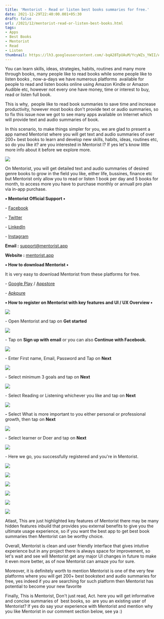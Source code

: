 ```yaml
---
title: 'Mentorist - Read or listen best books summaries for free.'
date: 2021-12-29T22:40:00.001+05:30
draft: false
url: /2021/12/mentorist-read-or-listen-best-books.html
tags: 
- Apps
- Best Books
- Mentorist
- Read
- Listen
thumbnail: https://lh3.googleusercontent.com/-bqA28TpUAuM/YcyWZs_YWII/AAAAAAAAIKs/7pR8Xmq5jWcSB8YiNZHJhnhZxb8NUU29QCNcBGAsYHQ/s1600/1640797794373957-0.png
---
```


  

  

  

  

You can learn skills, ideas, strategies, habits, routines and many more through books, many people like to read books while some people like to listen books , now-a-days we have numerous platforms  available for people to read and listen books online using Amazon Kindle or Amazon Audible etc, however not every one have money, time or interest to buy, read or listen full book.

  

This is why,  people like to read book summaries to save time and increase productivity, however most books don't provide text or audio summaries, so to fix this issue now we got to see many apps available on Internet which will provide text and audio summaries of book.

  

In this scenario, to make things simpler for you, we are glad to present a app named Mentorist where you will get text and audio summaries of over 200+ best books to learn and develop new skills, habits, ideas, routines etc, so do you like it? are you interested in Mentorist l? If yes let's know little more info about it before we explore more.

  

 ![](https://lh3.googleusercontent.com/-GprSQgbAVok/YcyWYYwrOfI/AAAAAAAAIKo/dpZoGUQE_wABMEbbDWfA49fVMrPePjIyQCNcBGAsYHQ/s1600/1640797789411013-1.png) 

  

On Mentorist, you will get detailed text and audio summaries of desired genre books to grow in the field you like, either life, bussines, finance etc but Mentorist only allow you to read or listen 1 book per day and 5 books for month, to access more you have to purchase monthly or annuall pro plan via in-app purchase.

  

**• Mentorist Official Support •**

\- [Facebook](https://www.facebook.com/mentoristapp/)

\- [Twitter](https://twitter.com/mentoristapp)

\- [LinkedIn](https://www.linkedin.com/company/mentoristapp/about/)

\- [Instagram](https://www.instagram.com/mentoristapp/)

**Email :** [support@mentorist.app](mailto:support@mentorist.app)

**Website :** [mentorist.app](http://mentorist.app)

**• How to download Mentorist •**

It is very easy to download Mentorist from these platforms for free.

  

\- [Google Play](https://play.google.com/store/apps/details?id=com.gethabitcoach.android2) / [Appstore](https://www.mentorist.app/booksinaction/goto_appstore/)

\- [Apkpure](https://m.apkpure.com/mentorist-skills-from-book/com.gethabitcoach.android2/amp)

  

**• How to register on Mentorist with key features and UI / UX Overview •**

  

  

 ![](https://lh3.googleusercontent.com/-ZARmDbpVIdE/YcyWXQPWAuI/AAAAAAAAIKk/2-i096uJluAG3hNS4l7dI2izR48Hp9xUgCNcBGAsYHQ/s1600/1640797785082837-2.png) 

  

\- Open Mentorist and tap on **Get started**

  

 ![](https://lh3.googleusercontent.com/-0Ne_RO8wMD4/YcyWWGWxUkI/AAAAAAAAIKg/hNflbMFws78olUhGlqwumRvZ955qwrYRgCNcBGAsYHQ/s1600/1640797779756891-3.png) 

  

\- Tap on **Sign up with email** or you can also **Continue with Facebook.**

 **![](https://lh3.googleusercontent.com/-Z9ijc1CPpa0/YcyWU-KA5MI/AAAAAAAAIKc/53_tpDLao9wBlBPa7ku1nyzY__9OjefUwCNcBGAsYHQ/s1600/1640797774557330-4.png)** 

\- Enter First name, Email, Password and Tap on **Next**

 **![](https://lh3.googleusercontent.com/-aHpvaOLoHFg/YcyWTvsTdbI/AAAAAAAAIKY/pMwJ0KwzGjcYQnpnsLWSQeU2pl7qTld4QCNcBGAsYHQ/s1600/1640797770354845-5.png)** 

\- Select minimum 3 goals and tap on **Next**

 **![](https://lh3.googleusercontent.com/-tMuyHh014sc/YcyWSulDR-I/AAAAAAAAIKU/Ci_WFMlTMOUVMzrt9uScKbT2GtFaq7X3ACNcBGAsYHQ/s1600/1640797765616825-6.png)** 

\- Select Reading or Listening whichever you like and tap on **Next**

 **![](https://lh3.googleusercontent.com/-bxa2OfSTarY/YcyWRV8MTtI/AAAAAAAAIKQ/2R-jND0EiiAGCWbdxEF73m2Jka1L8xoPwCNcBGAsYHQ/s1600/1640797760672804-7.png)** 

**\-** Select What is more important to you either personal or professional growth, then tap on **Next**

 **![](https://lh3.googleusercontent.com/-xPQIG3pMPPg/YcyWQLrq_3I/AAAAAAAAIKM/Xs6ioRwQbbI0sbyIXDbkrrE-6TotjXrZgCNcBGAsYHQ/s1600/1640797756103338-8.png)** 

\- Select learner or Doer and tap on **Next**

 **![](https://lh3.googleusercontent.com/-kvGfpFoJLLQ/YcyWO6yo-VI/AAAAAAAAIKI/W3TQjhL2Efkeb_jUCNahkRnxYlfJQtPzgCNcBGAsYHQ/s1600/1640797751681848-9.png)** 

\- Here we go, you successfully registered and you're in Mentorist.

  

 ![](https://lh3.googleusercontent.com/-vB6cY7fjz9o/YcyWN0hWrvI/AAAAAAAAIKE/2uWGSVW2KHE09esqlHrnDIwtQW42XG-LgCNcBGAsYHQ/s1600/1640797746849376-10.png) 

  

 ![](https://lh3.googleusercontent.com/-9mEQTZryUR4/YcyWMkb4-II/AAAAAAAAIKA/mBi2xCs1FTgzh_9kapiHNVAQGf1aBwNDACNcBGAsYHQ/s1600/1640797742090815-11.png) 

  

 ![](https://lh3.googleusercontent.com/-erqxRTvY6vA/YcyWLgyz1JI/AAAAAAAAIJ8/uU55wOO6Vk8MlUYrHQaMwP4gMX1y63xiwCNcBGAsYHQ/s1600/1640797737951337-12.png) 

  

 **![](https://lh3.googleusercontent.com/-_AbuNNjhzc4/YcyWKWmkc2I/AAAAAAAAIJ4/0zc5uDa8sPcENh2B5SKPEmYCW54OjOQxwCNcBGAsYHQ/s1600/1640797733823708-13.png)** 

 **![](https://lh3.googleusercontent.com/-lYUN6I9VJpk/YcyWJXy3WCI/AAAAAAAAIJ0/Ba99Bu9QBOAKnBrXfrGSXqQlK0taQQU-QCNcBGAsYHQ/s1600/1640797728901766-14.png)** 

 **![](https://lh3.googleusercontent.com/-QnSebRYjJys/YcyWIIU8LtI/AAAAAAAAIJw/2rebQtfkkbUUJhyLj1EEK5AmDgKOkgJdQCNcBGAsYHQ/s1600/1640797723835806-15.png)** 

Atlast, This are just highlighted key features of Mentorist there may be many hidden features inbuild that provides you external benefits to give you the ultimate usage experience, so if you want the best app to get best book summaries then Mentorist can be worthy choice.

  

Overall, Mentorist is clean and user friendly interface that gives intutive experience but in any project there is always space for improvement, so let's wait and see will Mentorist get any major UI changes in future to make it even more better, as of now Mentorist can amaze you for sure. 

  

Moreover, it is definitely worth to mention Mentorist is one of the very few platforms where you will get 200+ best bookstext and audio summaries for free, yes indeed if you are searching for such platform then Mentorist has potential to become your new favorite

  

Finally, This is Mentorist, Don't just read, Act. here you will get informative and concise summaries of  best books, so  are you an existing user of Mentorist? If yes do say your experience with Mentorist and mention why you like Mentorist in our comment section below, see ya :)